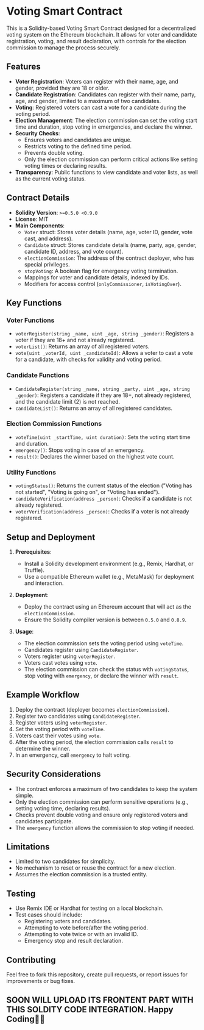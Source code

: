 # Voting Smart Contract

This is a Solidity-based Voting Smart Contract designed for a decentralized voting system on the Ethereum blockchain. It allows for voter and candidate registration, voting, and result declaration, with controls for the election commission to manage the process securely.

## Features

- **Voter Registration**: Voters can register with their name, age, and gender, provided they are 18 or older.
- **Candidate Registration**: Candidates can register with their name, party, age, and gender, limited to a maximum of two candidates.
- **Voting**: Registered voters can cast a vote for a candidate during the voting period.
- **Election Management**: The election commission can set the voting start time and duration, stop voting in emergencies, and declare the winner.
- **Security Checks**:
  - Ensures voters and candidates are unique.
  - Restricts voting to the defined time period.
  - Prevents double voting.
  - Only the election commission can perform critical actions like setting voting times or declaring results.
- **Transparency**: Public functions to view candidate and voter lists, as well as the current voting status.

## Contract Details

- **Solidity Version**: `>=0.5.0 <0.9.0`
- **License**: MIT
- **Main Components**:
  - `Voter` struct: Stores voter details (name, age, voter ID, gender, vote cast, and address).
  - `Candidate` struct: Stores candidate details (name, party, age, gender, candidate ID, address, and vote count).
  - `electionCommission`: The address of the contract deployer, who has special privileges.
  - `stopVoting`: A boolean flag for emergency voting termination.
  - Mappings for voter and candidate details, indexed by IDs.
  - Modifiers for access control (`onlyCommissioner`, `isVotingOver`).

## Key Functions

### Voter Functions
- `voterRegister(string _name, uint _age, string _gender)`: Registers a voter if they are 18+ and not already registered.
- `voterList()`: Returns an array of all registered voters.
- `vote(uint _voterId, uint _candidateId)`: Allows a voter to cast a vote for a candidate, with checks for validity and voting period.

### Candidate Functions
- `CandidateRegister(string _name, string _party, uint _age, string _gender)`: Registers a candidate if they are 18+, not already registered, and the candidate limit (2) is not reached.
- `candidateList()`: Returns an array of all registered candidates.

### Election Commission Functions
- `voteTime(uint _startTime, uint duration)`: Sets the voting start time and duration.
- `emergency()`: Stops voting in case of an emergency.
- `result()`: Declares the winner based on the highest vote count.

### Utility Functions
- `votingStatus()`: Returns the current status of the election ("Voting has not started", "Voting is going on", or "Voting has ended").
- `candidateVerification(address _person)`: Checks if a candidate is not already registered.
- `voterVerification(address _person)`: Checks if a voter is not already registered.

## Setup and Deployment

1. **Prerequisites**:
   - Install a Solidity development environment (e.g., Remix, Hardhat, or Truffle).
   - Use a compatible Ethereum wallet (e.g., MetaMask) for deployment and interaction.

2. **Deployment**:
   - Deploy the contract using an Ethereum account that will act as the `electionCommission`.
   - Ensure the Solidity compiler version is between `0.5.0` and `0.8.9`.

3. **Usage**:
   - The election commission sets the voting period using `voteTime`.
   - Candidates register using `CandidateRegister`.
   - Voters register using `voterRegister`.
   - Voters cast votes using `vote`.
   - The election commission can check the status with `votingStatus`, stop voting with `emergency`, or declare the winner with `result`.

## Example Workflow

1. Deploy the contract (deployer becomes `electionCommission`).
2. Register two candidates using `CandidateRegister`.
3. Register voters using `voterRegister`.
4. Set the voting period with `voteTime`.
5. Voters cast their votes using `vote`.
6. After the voting period, the election commission calls `result` to determine the winner.
7. In an emergency, call `emergency` to halt voting.

## Security Considerations

- The contract enforces a maximum of two candidates to keep the system simple.
- Only the election commission can perform sensitive operations (e.g., setting voting time, declaring results).
- Checks prevent double voting and ensure only registered voters and candidates participate.
- The `emergency` function allows the commission to stop voting if needed.

## Limitations

- Limited to two candidates for simplicity.
- No mechanism to reset or reuse the contract for a new election.
- Assumes the election commission is a trusted entity.

## Testing

- Use Remix IDE or Hardhat for testing on a local blockchain.
- Test cases should include:
  - Registering voters and candidates.
  - Attempting to vote before/after the voting period.
  - Attempting to vote twice or with an invalid ID.
  - Emergency stop and result declaration.

## Contributing

Feel free to fork this repository, create pull requests, or report issues for improvements or bug fixes.

## SOON WILL UPLOAD ITS FRONTENT PART WITH THIS SOLDITY CODE INTEGRATION. Happy Coding🚀💫
